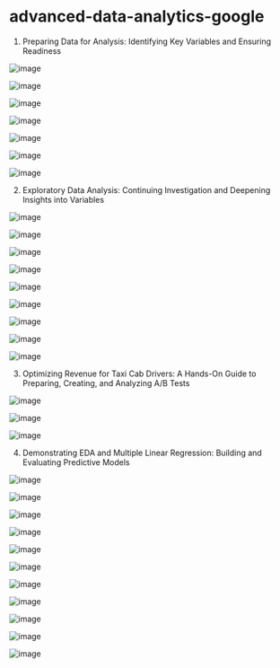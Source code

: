 # advanced-data-analytics-google

1. Preparing Data for Analysis: Identifying Key Variables and Ensuring Readiness

![image](https://github.com/user-attachments/assets/0b3474b5-80cd-4247-9a5c-9af06b4b1c83)

![image](https://github.com/user-attachments/assets/4333e33d-8415-48df-9e9f-d48cc83a21f9)

![image](https://github.com/user-attachments/assets/0c4c5631-2562-4c99-a6ec-0fd9b8ec820e)

![image](https://github.com/user-attachments/assets/cb39bf37-e4f8-4cdc-bd06-c952c391f69c)

![image](https://github.com/user-attachments/assets/aafb0387-e379-41e0-8edb-2637fa05cbb4)

![image](https://github.com/user-attachments/assets/33c6fff3-e0e7-4628-8460-d2a5ba705c95)

![image](https://github.com/user-attachments/assets/7bf6c7a7-2087-4eb5-b2e0-7ce3960a424a)

2. Exploratory Data Analysis: Continuing Investigation and Deepening Insights into Variables

![image](https://github.com/user-attachments/assets/96e382d4-90fb-47f4-88c5-c52d606b9cb2)

![image](https://github.com/user-attachments/assets/7d2763a3-d9ee-43ab-ab71-a0c6635fa42b)

![image](https://github.com/user-attachments/assets/b28f2c27-ad93-47a0-a293-8c4d90e8a098)

![image](https://github.com/user-attachments/assets/111a8112-c109-43ab-bde6-fd0df88cd2c6)

![image](https://github.com/user-attachments/assets/b3343dcc-14e4-40b2-9b26-0e5a5814c60f)

![image](https://github.com/user-attachments/assets/e7f4b72f-a94d-4a60-9529-2940fb03787d)

![image](https://github.com/user-attachments/assets/fcfdae61-8680-4b2b-afdf-b1bf78c779a0)

![image](https://github.com/user-attachments/assets/c8640dbd-1cd7-4c1f-9bd9-7d8518fa37ee)

![image](https://github.com/user-attachments/assets/f60d3fac-3ede-4152-b2d4-5c8c7ff392a9)

3. Optimizing Revenue for Taxi Cab Drivers: A Hands-On Guide to Preparing, Creating, and Analyzing A/B Tests

![image](https://github.com/user-attachments/assets/7a3329d1-2c68-4f37-b566-d272c04e18fa)

![image](https://github.com/user-attachments/assets/a84ef03c-1a29-4595-a03e-b9196c634ba2)

![image](https://github.com/user-attachments/assets/215ef199-2cc6-45fd-a1a5-48f9aea693e4)

4. Demonstrating EDA and Multiple Linear Regression: Building and Evaluating Predictive Models

![image](https://github.com/user-attachments/assets/0aa391f9-2e85-4b79-a900-b2dd4a32d745)

![image](https://github.com/user-attachments/assets/9fdf7eb2-51b5-40c1-9521-b0c8a1a94d77)

![image](https://github.com/user-attachments/assets/5eb6a092-1f54-4283-bb56-6a6f97942058)

![image](https://github.com/user-attachments/assets/af347d0a-1db6-4882-b2f0-cfa9241c20ef)

![image](https://github.com/user-attachments/assets/6dcae92b-2bfa-40e1-ac11-8f77d44d9e4e)

![image](https://github.com/user-attachments/assets/d5130639-9e39-4e39-b24d-00e94d4a0ba1)

![image](https://github.com/user-attachments/assets/8141fce9-bbd6-4c08-b8d0-b43ae637a6f0)

![image](https://github.com/user-attachments/assets/3f7ec8ce-7735-4a16-ab2d-2b99923fd684)

![image](https://github.com/user-attachments/assets/a5f5c706-3ea1-46a1-90ef-27ab0cd27cb2)

![image](https://github.com/user-attachments/assets/0f5b65fa-e03c-4022-bf45-c69e0886568f)

![image](https://github.com/user-attachments/assets/20e6d43b-9d9d-4996-8d32-570ea3442e92)







